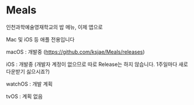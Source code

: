 # Meals
인천과학예술영재학교의 밥 메뉴, 이제 앱으로

Mac 및 iOS 등 애플 전용입니다

macOS : 개발중 (https://github.com/ksjae/Meals/releases)

iOS : 개발중 (개발자 계정이 없으므로 따로 Release는 하지 않습니다. 1주일마다 새로 다운받기 싫으시죠?)

watchOS : 개발 계획

tvOS : 계획 없음
